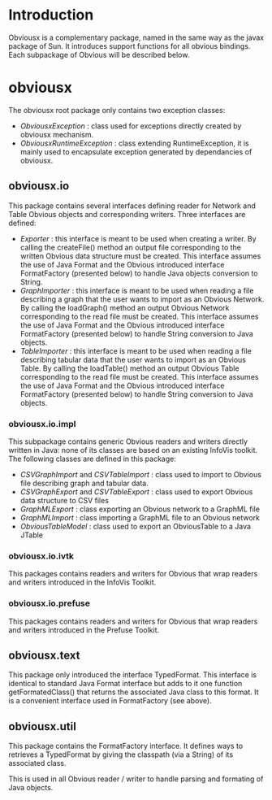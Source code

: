 # Introduction #

Obviousx is a complementary package, named in the same way as the javax package of Sun. It introduces support functions for all obvious bindings. Each subpackage of Obvious will be described below.


# obviousx #

The obviousx root package only contains two exception classes:

  * _ObviousxException_ : class used for exceptions directly created by obviousx mechanism.
  * _ObviousxRuntimeException_ : class extending RuntimeException, it is mainly used to encapsulate exception generated by dependancies of obviousx.


## obviousx.io ##

This package contains several interfaces defining reader for Network and Table Obvious objects and corresponding writers. Three interfaces are defined:

  * _Exporter_ : this interface is meant to be used when creating a writer. By calling the createFile() method an output file corresponding to the written Obvious data structure must be created. This interface assumes the use of Java Format and the Obvious introduced interface FormatFactory (presented below) to handle Java objects conversion to String.
  * _GraphImporter_ : this interface is meant to be used when reading a file describing a graph that the user wants to import as an Obvious Network. By calling the loadGraph() method an output Obvious Network corresponding to the read file must be created. This interface assumes the use of Java Format and the Obvious introduced interface FormatFactory (presented below) to handle String conversion to Java objects.
  * _TableImporter_ : this interface is meant to be used when reading a file describing tabular data that the user wants to import as an Obvious Table. By calling the loadTable() method an output Obvious Table corresponding to the read file must be created. This interface assumes the use of Java Format and the Obvious introduced interface FormatFactory (presented below) to handle String conversion to Java objects.

### obviousx.io.impl ###

This subpackage contains generic Obvious readers and writers directly written in Java: none of its classes are based on an existing InfoVis toolkit. The following classes are defined in this package:

  * _CSVGraphImport_ and _CSVTableImport_ : class used to import to Obvious file describing graph and tabular data.
  * _CSVGraphExport_ and _CSVTableExport_ : class used to export Obvious data structure to CSV files
  * _GraphMLExport_ : class exporting an Obvious network to a GraphML file
  * _GraphMLImport_ : class importing a GraphML file to an Obvious network
  * _ObviousTableModel_ : class used to export an ObviousTable to a Java JTable


### obviousx.io.ivtk ###

This packages contains readers and writers for Obvious that wrap readers and writers introduced in the InfoVis Toolkit.

### obviousx.io.prefuse ###

This packages contains readers and writers for Obvious that wrap readers and writers introduced in the Prefuse Toolkit.

## obviousx.text ##

This package only introduced the interface TypedFormat. This interface is identical to standard Java Format interface but adds to it one function getFormatedClass() that returns the associated Java class to this format. It is a convenient interface used in FormatFactory (see above).

## obviousx.util ##

This package contains the FormatFactory interface. It defines ways to retrieves a TypedFormat by giving the classpath (via a String) of its associated class.

This is used in all Obvious reader / writer to handle parsing and formating of Java objects.